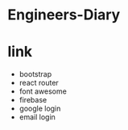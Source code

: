 # Engineers-Diary

# link

* bootstrap
* react router
* font awesome
* firebase
* google login
* email login
